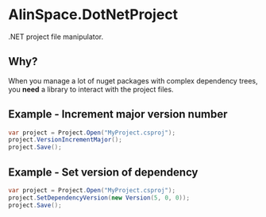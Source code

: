 # AlinSpace.DotNetProject
.NET project file manipulator.

## Why?

When you manage a lot of nuget packages with complex dependency trees, you **need** a library to interact with the project files.

## Example - Increment major version number

```csharp
var project = Project.Open("MyProject.csproj");
project.VersionIncrementMajor();
project.Save();
```

## Example - Set version of dependency

```csharp
var project = Project.Open("MyProject.csproj");
project.SetDependencyVersion(new Version(5, 0, 0));
project.Save();
```
